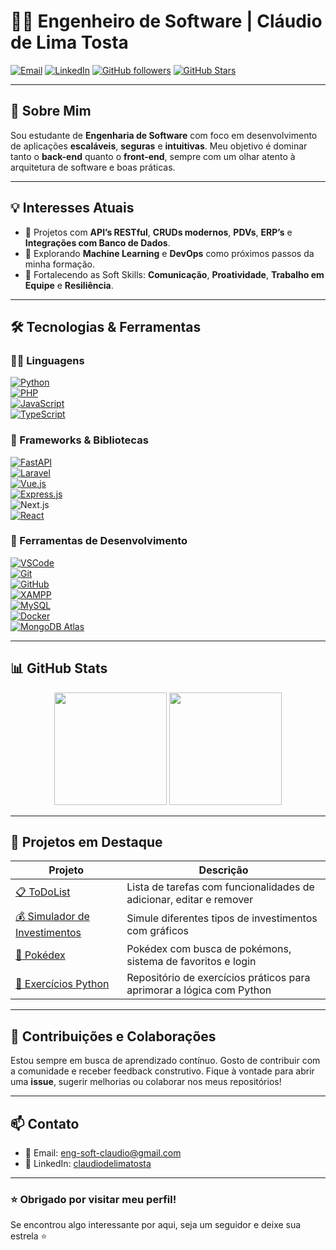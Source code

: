 # 👨‍💻 Engenheiro de Software | Cláudio de Lima Tosta

[![Email](https://img.shields.io/badge/Email-red?logo=gmail&logoColor=white)](mailto:eng-soft-claudio@gmail.com)
[![LinkedIn](https://img.shields.io/badge/LinkedIn-blue?logo=linkedin&logoColor=white)](https://www.linkedin.com/in/claudiodelimatosta/)
[![GitHub followers](https://img.shields.io/github/followers/Eng-Soft-Claudio?style=social)](https://github.com/Eng-Soft-Claudio)
[![GitHub Stars](https://img.shields.io/github/stars/Eng-Soft-Claudio?style=social)](https://github.com/Eng-Soft-Claudio?tab=repositories)

---

## 🚀 Sobre Mim

Sou estudante de **Engenharia de Software** com foco em desenvolvimento de aplicações **escaláveis**, **seguras** e **intuitivas**. Meu objetivo é dominar tanto o **back-end** quanto o **front-end**, sempre com um olhar atento à arquitetura de software e boas práticas.

---

## 💡 Interesses Atuais

- 🔧 Projetos com **API’s RESTful**, **CRUDs modernos**, **PDVs**, **ERP’s** e **Integrações com Banco de Dados**.
- 🤖 Explorando **Machine Learning** e **DevOps** como próximos passos da minha formação.
- 🧠 Fortalecendo as Soft Skills: **Comunicação**, **Proatividade**, **Trabalho em Equipe** e **Resiliência**.

---

## 🛠️ Tecnologias & Ferramentas

### 👨‍💻 Linguagens  
[![Python](https://img.shields.io/badge/Python-3776AB?style=for-the-badge&logo=python&logoColor=white)]()  
[![PHP](https://img.shields.io/badge/PHP-777BB4?style=for-the-badge&logo=php&logoColor=white)]()  
[![JavaScript](https://img.shields.io/badge/JavaScript-F7DF1E?style=for-the-badge&logo=javascript&logoColor=black)]()  
[![TypeScript](https://img.shields.io/badge/TypeScript-3178C6?style=for-the-badge&logo=typescript&logoColor=white)]()  

### 🧰 Frameworks & Bibliotecas  
[![FastAPI](https://img.shields.io/badge/FastAPI-009688?style=for-the-badge&logo=fastapi&logoColor=white)]()  
[![Laravel](https://img.shields.io/badge/Laravel-FF2D20?style=for-the-badge&logo=laravel&logoColor=white)]()  
[![Vue.js](https://img.shields.io/badge/Vue.js-4FC08D?style=for-the-badge&logo=vue.js&logoColor=white)]()  
[![Express.js](https://img.shields.io/badge/Express.js-000000?style=for-the-badge&logo=express&logoColor=white)]()  
![Next.js](https://img.shields.io/badge/Next.js-000000?style=for-the-badge&logo=next.js&logoColor=white)  
[![React](https://img.shields.io/badge/React-20232A?style=for-the-badge&logo=react&logoColor=61DAFB)](https://reactjs.org/)



### 🛒 Ferramentas de Desenvolvimento  
[![VSCode](https://img.shields.io/badge/VSCode-007ACC?style=for-the-badge&logo=visual-studio-code&logoColor=white)]()  
[![Git](https://img.shields.io/badge/Git-F05032?style=for-the-badge&logo=git&logoColor=white)]()  
[![GitHub](https://img.shields.io/badge/GitHub-181717?style=for-the-badge&logo=github&logoColor=white)]()  
[![XAMPP](https://img.shields.io/badge/XAMPP-FB7A24?style=for-the-badge&logo=xampp&logoColor=white)]()  
[![MySQL](https://img.shields.io/badge/MySQL-4479A1?style=for-the-badge&logo=mysql&logoColor=white)]()  
[![Docker](https://img.shields.io/badge/Docker-2496ED?style=for-the-badge&logo=docker&logoColor=white)]()  
[![MongoDB Atlas](https://img.shields.io/badge/MongoDB_Atlas-47A248?style=for-the-badge&logo=mongodb&logoColor=white)](https://www.mongodb.com/cloud/atlas)




---

## 📊 GitHub Stats

<p align="center">
  <img src="https://github-readme-stats.vercel.app/api?username=Eng-Soft-Claudio&show_icons=true&theme=radical&count_private=true" height="180"/>
  <img src="https://github-readme-stats.vercel.app/api/top-langs/?username=Eng-Soft-Claudio&layout=compact&theme=radical" height="180"/>
</p>

---

## 🧩 Projetos em Destaque

| Projeto | Descrição |
|--------|------------|
| [📋 ToDoList](https://github.com/Eng-Soft-Claudio/ToDoList) | Lista de tarefas com funcionalidades de adicionar, editar e remover |
| [💰 Simulador de Investimentos](https://github.com/Eng-Soft-Claudio/simulador-de-investimentos) | Simule diferentes tipos de investimentos com gráficos |
| [🧬 Pokédex](https://github.com/Eng-Soft-Claudio/pokedex) | Pokédex com busca de pokémons, sistema de favoritos e login |
| [🐍 Exercícios Python](https://github.com/Eng-Soft-Claudio/ExerciciosPython) | Repositório de exercícios práticos para aprimorar a lógica com Python |

---

## 🤝 Contribuições e Colaborações

Estou sempre em busca de aprendizado contínuo. Gosto de contribuir com a comunidade e receber feedback construtivo. Fique à vontade para abrir uma **issue**, sugerir melhorias ou colaborar nos meus repositórios!

---

## 📫 Contato

- 📧 Email: [eng-soft-claudio@gmail.com](mailto:eng-soft-claudio@gmail.com)  
- 💼 LinkedIn: [claudiodelimatosta](https://www.linkedin.com/in/claudiodelimatosta/)

---

### ⭐ Obrigado por visitar meu perfil!
Se encontrou algo interessante por aqui, seja um seguidor e deixe sua estrela ⭐
